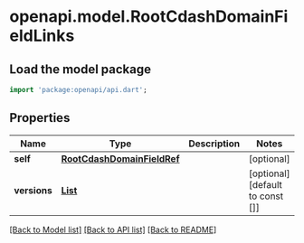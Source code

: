 # openapi.model.RootCdashDomainFieldLinks

## Load the model package
```dart
import 'package:openapi/api.dart';
```

## Properties
Name | Type | Description | Notes
------------ | ------------- | ------------- | -------------
**self** | [**RootCdashDomainFieldRef**](RootCdashDomainFieldRef.md) |  | [optional] 
**versions** | [**List<CdashDomainFieldRefVersion>**](CdashDomainFieldRefVersion.md) |  | [optional] [default to const []]

[[Back to Model list]](../README.md#documentation-for-models) [[Back to API list]](../README.md#documentation-for-api-endpoints) [[Back to README]](../README.md)


